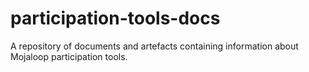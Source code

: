 # participation-tools-docs
A repository of documents and artefacts containing information about Mojaloop participation tools.
